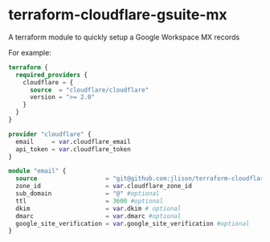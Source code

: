 # terraform-cloudflare-gsuite-mx
A terraform module to quickly setup a Google Workspace MX records

For example:
```terraform
terraform {
  required_providers {
    cloudflare = {
      source  = "cloudflare/cloudflare"
      version = ">= 2.0"
    }
  }
}

provider "cloudflare" {
  email     = var.cloudflare_email
  api_token = var.cloudflare_token
}

module "email" {
  source                   = "git@github.com:jlison/terraform-cloudflare-gsuite-mx.git"
  zone_id                  = var.cloudflare_zone_id
  sub_domain               = "@" #optional
  ttl                      = 3600 #optional
  dkim                     = var.dkim # optional
  dmarc                    = var.dmarc #optional
  google_site_verification = var.google_site_verification #optional
}
```
